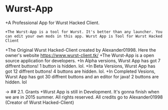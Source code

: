 # Wurst-App
+A Professional App for Wurst Hacked Client.
 		 
	+The Wurst-App is a tool for Wurst. It's better than any launcher. You can edit your own mods in this app. Wurst App is Tool for Wurst Hacked Client
+The Original Wurst Hacked-Client created by Alexander01998. Here the owner's website https://www.wurst-client.tk/
+The Wurst-App is a open source application for developers.
+In Alpha versions, Wurst App has got 7 diffrent buttons! 1 button is hidden. lol.
+In Beta Versions, Wurst App has got 12 diffrent buttons! 4 buttons are hidden. lol.
+In Completed Vesions, Wurst App has got 30 diffrent buttons and an editor for java! 2 buttons are hidden. lol
 		 
-> ## 2.1. Grants		+Wurst App is still in Development. It's gonna finish when we are in 2015 summer. All rights reserved. All credits go to Alexander01998 (Creator of Wurst Hacked-Client)

